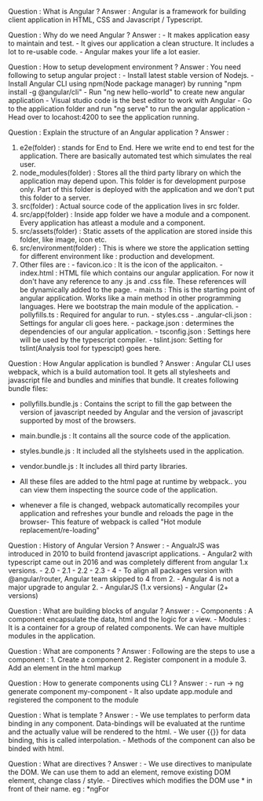 Question : What is Angular ?
Answer : Angular is a framework for building client application in HTML, CSS and Javascript / Typescript.

Question : Why do we need Angular ?
Answer : - It makes application easy to maintain and test.
         - It gives our application a clean structure. It includes a lot to re-usable code.
         - Angular makes your life a lot easier.

Question : How to setup development environment ?
Answer : You need following to setup angular project :
    - Install latest stable version of Nodejs.
    - Install Angular CLI using npm(Node package manager) by running "npm install -g @angular/cli"
    - Run "ng new hello-world" to create new angular application
    - Visual studio code is the best editor to work with Angular
    - Go to the application folder and run "ng serve" to run the angular application
    - Head over to locahost:4200 to see the application running.

Question : Explain the structure of an Angular application ?
Answer :
  1. e2e(folder) : stands for End to End. Here we write end to end test for the application. There are basically automated test which simulates the real user.
  2. node_modules(folder) : Stores all the third party library on which the application may depend upon. This folder is for development purpose only. Part of this folder is deployed with the application and we don't put this folder to a server.
  3. src(folder) : Actual source code of the application lives in src folder.
  4. src/app(folder) : Inside app folder we have a module and a component. Every application has atleast a module and a component.
  5. src/assets(folder) : Static assets of the application are stored inside this folder, like image, icon etc.
  6. src/environment(folder) : This is where we store the application setting for different environment like : production and development.
  7. Other files are :
    - favicon.ico : It is the icon of the applicaiton.
    - index.html  : HTML file which contains our angular application. For now it don't have any reference to any .js and .css file. These references will be dynamically added to the page.
    - main.ts : This is the starting point of angular application. Works like a main method in other programming languages. Here we bootstrap the main module of the application.
    - pollyfills.ts : Required for angular to run.
    - styles.css
    - .angular-cli.json : Settings for angular cli goes here.
    - package.json : determines the dependencies of our angular application.
    - tsconfig.json : Settings here will be used by the typescript compiler.
    - tslint.json: Setting for tslint(Analysis tool for typescipt) goes here.

Question : How Angular application is bundled ?
Answer : Angular CLI uses webpack, which is a build automation tool. It gets all stylesheets and javascript file and bundles and minifies that bundle. It creates following bundle files:
  - pollyfills.bundle.js : Contains the script to fill the gap between the version of javascript needed by Angular and the version of javascript supported by most of the browsers.
  - main.bundle.js : It contains all the source code of the application.
  - styles.bundle.js : It included all the stylsheets used in the application.
  - vendor.bundle.js : It includes all third party libraries.
  - All these files are added to the html page at runtime by webpack.. you can view them inspecting the source code of the application.

  - whenever a file is changed, webpack automatically recompiles your application and refreshes your bundle and reloads the page in the browser- This feature of webpack is called "Hot module replacement/re-loading"

Question : History of Angular Version ?
Answer : - AngualrJS was introduced in 2010 to build frontend javascript applications.
          - Angular2 with typescript came out in 2016 and was completely different from angular 1.x versions.
          - 2.0 - 2.1 - 2.2 - 2.3 - 4
          - To align all packages version with @angular/router, Angular team skipped to 4 from 2.
          - Angular 4 is not a major upgrade to angular 2.
          - AngularJS (1.x versions)
          - Angular (2+ versions)

Question : What are building blocks of angular ?
Answer : - Components : A component encapsulate the data, html and the logic for a view.
         - Modules : It is a container for a group of related components. We can have multiple modules in the application.

Question : What are components ?
Answer : Following are the steps to use a component :
          1. Create a component
          2. Register component in a module
          3. Add an element in the html markup

Question : How to generate components using CLI ?
Answer : - run -> ng generate component my-component
         - It also update app.module and registered the component to the module

Question  : What is template ?
Answer : - We use templates to perform data binding in any component. Data-bindings will be evaluated at the runtime and the actually value will be rendered to the html.
         - We user {{}} for data binding, this is called interpolation.
         - Methods of the component can also be binded with html.

Question : What are directives ?
Answer : - We use directives to manipulate the DOM. We can use them to add an element, remove existing DOM element, change class / style.
         - Directives which modifies the DOM use * in front of their name. eg : *ngFor









